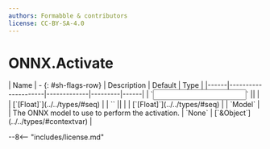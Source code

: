 ```yaml
---
authors: Formabble & contributors
license: CC-BY-SA-4.0
---
```



# ONNX.Activate

<div class="sh-parameters" markdown="1">
| Name | - {: #sh-flags-row} | Description | Default | Type |
|------|---------------------|-------------|---------|------|
| `<input>` || | | [`[Float]`](../../types/#seq) |
| `<output>` || | | [`[Float]`](../../types/#seq) |
| `Model` |  | The ONNX model to use to perform the activation. | `None` | [`&Object`](../../types/#contextvar) |

</div>



--8<-- "includes/license.md"

